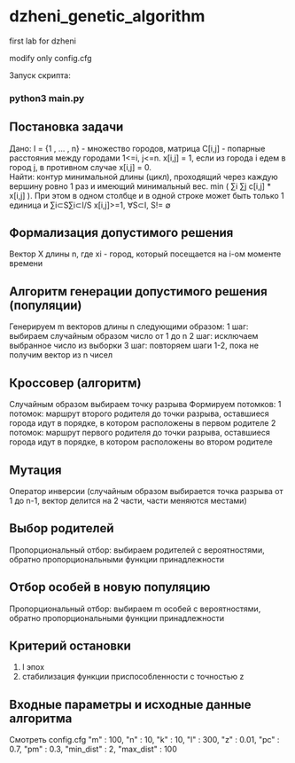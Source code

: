 # dzheni_genetic_algorithm
first lab for dzheni

modify only config.cfg

Запуск скрипта: 
### python3 main.py

## Постановка задачи
Дано: I = {1 , ... , n} - множество городов, матрица C[i,j] - попарные 
расстояния между городами 1<=i, j<=n. x[i,j] = 1, если из города i едем в 
город j, в противном случае x[i,j] = 0.  
Найти: контур минимальной длины (цикл), проходящий через каждую 
вершину ровно 1 раз и имеющий минимальный вес. 
min ( ∑i ∑j c[i,j] * x[i,j] ). При этом в одном столбце и в одной 
строке может быть только 1 единица и ∑i⊂S∑i⊂I/S x[i,j]>=1, ∀S⊂I, S!= ∅

## Формализация допустимого решения
Вектор X длины n, где xi - город,
который посещается на i-ом моменте времени

## Алгоритм генерации допустимого решения (популяции)
Генерируем m векторов длины n следующими образом: 
1 шаг: выбираем случайным образом число от 1 до n 
2 шаг: исключаем выбранное число из выборки 
3 шаг: повторяем шаги 1-2, пока не получим вектор из n чисел
 
## Кроссовер (алгоритм)
Случайным образом выбираем точку разрыва
Формируем потомков: 
1 потомок:
маршрут второго родителя до точки разрыва, оставшиеся города идут в порядке, в котором расположены в первом родителе
2 потомок:
маршрут первого родителя до точки разрыва, оставшиеся города идут в порядке, в котором расположены во втором родителе

## Мутация
Оператор инверсии (случайным образом выбирается точка разрыва от 1 до n-1, вектор делится на 2 части, части меняются местами)

## Выбор родителей
Пропорциональный отбор:
выбираем родителей с вероятностями, 
обратно пропорциональными функции принадлежности

## Отбор особей в новую популяцию
Пропорциональный отбор:
выбираем m особей с вероятностями, 
обратно пропорциональными функции принадлежности

## Критерий остановки
1. l эпох
2. стабилизация функции приспособленности с точностью z

## Входные параметры и исходные данные алгоритма
Смотреть config.cfg
"m" : 100,
"n" : 10,
"k" : 10,
"l" : 300,
"z" : 0.01,
"pc" : 0.7,
"pm" : 0.3,
"min_dist" : 2,
"max_dist" : 100
